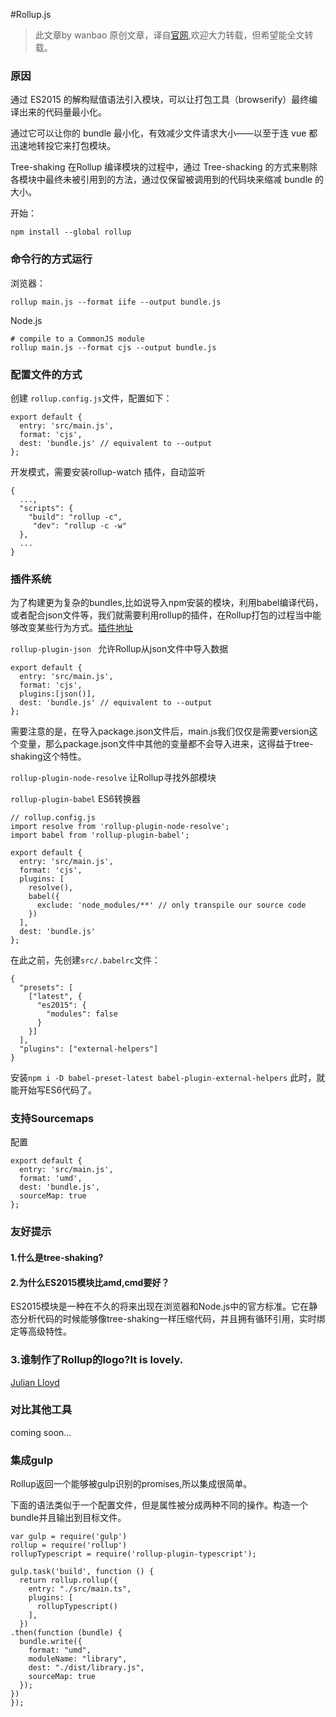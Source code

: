 #Rollup.js
>此文章by wanbao 原创文章，译自[官网](https://rollupjs.org/),欢迎大力转载，但希望能全文转载。

### 原因


通过 ES2015 的解构赋值语法引入模块，可以让打包工具（browserify）最终编译出来的代码量最小化。

通过它可以让你的 bundle 最小化，有效减少文件请求大小——以至于连 vue 都迅速地转投它来打包模块。

Tree-shaking 在Rollup 编译模块的过程中，通过 Tree-shacking 的方式来剔除各模块中最终未被引用到的方法，通过仅保留被调用到的代码块来缩减 bundle 的大小。

开始：
 
    npm install --global rollup 

### 命令行的方式运行

浏览器：

    rollup main.js --format iife --output bundle.js
    
Node.js

    # compile to a CommonJS module
    rollup main.js --format cjs --output bundle.js

### 配置文件的方式
创建 ```rollup.config.js```文件，配置如下：

    export default {
      entry: 'src/main.js',
      format: 'cjs',
      dest: 'bundle.js' // equivalent to --output
    };


开发模式，需要安装rollup-watch 插件，自动监听

    {
      ...,
      "scripts": {
        "build": "rollup -c",
         "dev": "rollup -c -w"
      },
      ...
    }
    

### 插件系统

 为了构建更为复杂的bundles,比如说导入npm安装的模块，利用babel编译代码，或者配合json文件等，我们就需要利用rollup的插件，在Rollup打包的过程当中能够改变某些行为方式。[插件地址](https://github.com/rollup/rollup/wiki/Plugins)

```` rollup-plugin-json  ```` 允许Rollup从json文件中导入数据

    export default {
      entry: 'src/main.js',
      format: 'cjs',
      plugins:[json()],
      dest: 'bundle.js' // equivalent to --output
    };
    
    
需要注意的是，在导入package.json文件后，main.js我们仅仅是需要version这个变量，那么package.json文件中其他的变量都不会导入进来，这得益于tree-shaking这个特性。

    
```` rollup-plugin-node-resolve ```` 让Rollup寻找外部模块

```` rollup-plugin-babel ```` ES6转换器

    // rollup.config.js
    import resolve from 'rollup-plugin-node-resolve';
    import babel from 'rollup-plugin-babel';
    
    export default {
      entry: 'src/main.js',
      format: 'cjs',
      plugins: [
        resolve(),
        babel({
          exclude: 'node_modules/**' // only transpile our source code
        })
      ],
      dest: 'bundle.js'
    };
    
在此之前，先创建````src/.babelrc````文件：

    {
      "presets": [
        ["latest", {
          "es2015": {
            "modules": false
          }
        }]
      ],
      "plugins": ["external-helpers"]
    }   
    
    
安装```` npm i -D babel-preset-latest babel-plugin-external-helpers ````  此时，就能开始写ES6代码了。

### 支持Sourcemaps

配置

    export default {
      entry: 'src/main.js',
      format: 'umd',
      dest: 'bundle.js',
      sourceMap: true
    };
    
### 友好提示

#### 1.什么是tree-shaking?
        
#### 2.为什么ES2015模块比amd,cmd要好？

ES2015模块是一种在不久的将来出现在浏览器和Node.js中的官方标准。它在静态分析代码的时候能够像tree-shaking一样压缩代码，并且拥有循环引用，实时绑定等高级特性。

### 3.谁制作了Rollup的logo?It is lovely.

[Julian Lloyd](https://medium.com/@Rich_Harris/tree-shaking-versus-dead-code-elimination-d3765df85c80#.jnypozs9n)
    
### 对比其他工具

coming soon...  


### 集成gulp

Rollup返回一个能够被gulp识别的promises,所以集成很简单。

下面的语法类似于一个配置文件，但是属性被分成两种不同的操作。构造一个bundle并且输出到目标文件。

    var gulp = require('gulp')
    rollup = require('rollup')
    rollupTypescript = require('rollup-plugin-typescript');
    
    gulp.task('build', function () {
      return rollup.rollup({
        entry: "./src/main.ts",
        plugins: [
          rollupTypescript()
        ],
      })
    .then(function (bundle) {
      bundle.write({
        format: "umd",
        moduleName: "library",
        dest: "./dist/library.js",
        sourceMap: true
      });
    })
    });

